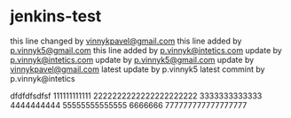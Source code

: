 # jenkins-test
this line changed by vinnykpavel@gmail.com
this line added by p.vinnyk5@gmail.com
this line added by p.vinnyk@intetics.com
update by p.vinnyk@intetics.com
update by p.vinnyk5@gmail.com
update by vinnykpavel@gmail.com
latest update by p.vinnyk5
latest commint by p.vinnyk@intetics

dfdfdfsdfsf
111111111111
2222222222222222222222
3333333333333
4444444444
55555555555555
6666666
777777777777777777
